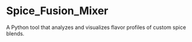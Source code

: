 # Spice_Fusion_Mixer
A Python tool that analyzes and visualizes flavor profiles of custom spice blends.
